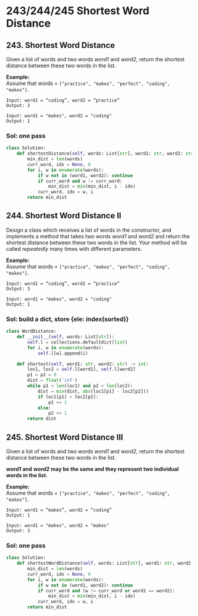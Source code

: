 # 243/244/245 Shortest Word Distance

## 243. Shortest Word Distance

Given a list of words and two words _word1_ and _word2_, return the shortest distance between these two words in the list.

**Example:**  
Assume that words = `["practice", "makes", "perfect", "coding", "makes"]`.

```text
Input: word1 = “coding”, word2 = “practice”
Output: 3
```

```text
Input: word1 = "makes", word2 = "coding"
Output: 1
```

### Sol: one pass

```python
class Solution:
    def shortestDistance(self, words: List[str], word1: str, word2: str) -> int:
        min_dist = len(words)
        curr_word, idx = None, 0
        for i, w in enumerate(words):
            if w not in (word1, word2): continue
            if curr_word and w != curr_word:
                min_dist = min(min_dist, i - idx)
            curr_word, idx = w, i
        return min_dist
```

## 244. Shortest Word Distance II

Design a class which receives a list of words in the constructor, and implements a method that takes two words _word1_ and _word2_ and return the shortest distance between these two words in the list. Your method will be called _repeatedly_ many times with different parameters. 

**Example:**  
Assume that words = `["practice", "makes", "perfect", "coding", "makes"]`.

```text
Input: word1 = “coding”, word2 = “practice”
Output: 3
```

```text
Input: word1 = "makes", word2 = "coding"
Output: 1
```

### Sol: build a dict, store {ele: index\(sorted\)}

```python
class WordDistance:
    def __init__(self, words: List[str]):
        self.l = collections.defaultdict(list)
        for i, w in enumerate(words):
            self.l[w].append(i)

    def shortest(self, word1: str, word2: str) -> int:
        loc1, loc2 = self.l[word1], self.l[word2]
        p1 = p2 = 0
        dist = float('inf')
        while p1 < len(loc1) and p2 < len(loc2):
            dist = min(dist, abs(loc1[p1] - loc2[p2]))
            if loc1[p1] < loc2[p2]:
                p1 += 1
            else:
                p2 += 1
        return dist
```

## 245. Shortest Word Distance III

Given a list of words and two words _word1_ and _word2_, return the shortest distance between these two words in the list.

_**word1**_ **and** _**word2**_ **may be the same and they represent two individual words in the list.**

**Example:**  
Assume that words = `["practice", "makes", "perfect", "coding", "makes"]`.

```text
Input: word1 = “makes”, word2 = “coding”
Output: 1
```

```text
Input: word1 = "makes", word2 = "makes"
Output: 3
```

### Sol: one pass

```python
class Solution:
    def shortestWordDistance(self, words: List[str], word1: str, word2: str) -> int:
        min_dist = len(words)
        curr_word, idx = None, 0
        for i, w in enumerate(words):
            if w not in (word1, word2): continue
            if curr_word and (w != curr_word or word1 == word2):
                min_dist = min(min_dist, i - idx)
            curr_word, idx = w, i
        return min_dist
```

